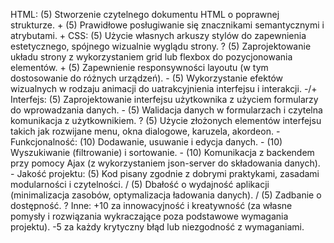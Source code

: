 HTML:
(5) Stworzenie czytelnego dokumentu HTML o poprawnej strukturze. +
(5) Prawidłowe posługiwanie się znacznikami semantycznymi i atrybutami. +
CSS:
(5) Użycie własnych arkuszy stylów do zapewnienia estetycznego, spójnego wizualnie wyglądu strony. ?
(5) Zaprojektowanie układu strony z wykorzystaniem grid lub flexbox do pozycjonowania elementów. +
(5) Zapewnienie responsywności layoutu (w tym dostosowanie do różnych urządzeń). -
(5) Wykorzystanie efektów wizualnych w rodzaju animacji do uatrakcyjnienia interfejsu i interakcji. -/+
Interfejs:
(5) Zaprojektowanie interfejsu użytkownika z użyciem formularzy do wprowadzania danych. -
(5) Walidacja danych w formularzach i czytelna komunikacja z użytkownikiem. ?
(5) Użycie złożonych elementów interfejsu takich jak rozwijane menu, okna dialogowe, karuzela, akordeon. -
Funkcjonalność:
(10) Dodawanie, usuwanie i edycja danych. -
(10) Wyszukiwanie (filtrowanie) i sortowanie. -
(10) Komunikacja z backendem przy pomocy Ajax (z wykorzystaniem json-server do składowania danych). -
Jakość projektu:
(5) Kod pisany zgodnie z dobrymi praktykami, zasadami modularności i czytelności. /
(5) Dbałość o wydajność aplikacji (minimalizacja zasobów, optymalizacja ładowania danych). /
(5) Zadbanie o dostępność. ?
Inne:
+10 za innowacyjność i kreatywność (za własne pomysły i rozwiązania wykraczające poza podstawowe wymagania projektu).
-5 za każdy krytyczny błąd lub niezgodność z wymaganiami.
